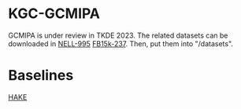 # KGC-GCMIPA
GCMIPA is under review in TKDE 2023. 
The related datasets can be downloaded in [NELL-995](http://cs.ucsb.edu/~xwhan/datasets/NELL-995.zip) [FB15k-237](https://drive.google.com/file/d/1klWL11nW3ZS6b2MtLW0MHnXu-XlJqDyA/view?usp=sharing). Then, put them into "/datasets".


# Baselines
[HAKE]([http://cs.ucsb.edu/~xwhan/datasets/NELL-995.zip](https://github.com/MIRALab-USTC/KGE-HAKE)https://github.com/MIRALab-USTC/KGE-HAKE)
